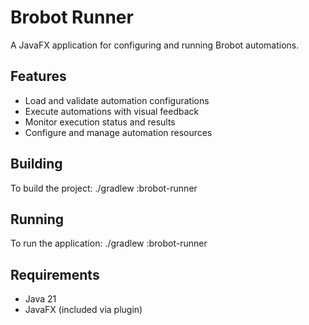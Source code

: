# Brobot Runner

A JavaFX application for configuring and running Brobot automations.

## Features

- Load and validate automation configurations
- Execute automations with visual feedback
- Monitor execution status and results
- Configure and manage automation resources

## Building

To build the project:
./gradlew :brobot-runner

## Running

To run the application:
./gradlew :brobot-runner

## Requirements

- Java 21
- JavaFX (included via plugin)